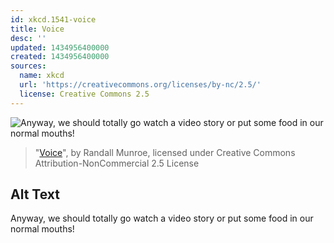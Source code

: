 ```yaml
---
id: xkcd.1541-voice
title: Voice
desc: ''
updated: 1434956400000
created: 1434956400000
sources:
  name: xkcd
  url: 'https://creativecommons.org/licenses/by-nc/2.5/'
  license: Creative Commons 2.5
---
```

![Anyway, we should totally go watch a video story or put some food in our normal mouths!](https://imgs.xkcd.com/comics/voice.png)
> "[Voice](https://xkcd.com/1541/)", by Randall Munroe, licensed under Creative Commons Attribution-NonCommercial 2.5 License

## Alt Text
Anyway, we should totally go watch a video story or put some food in our normal mouths!
